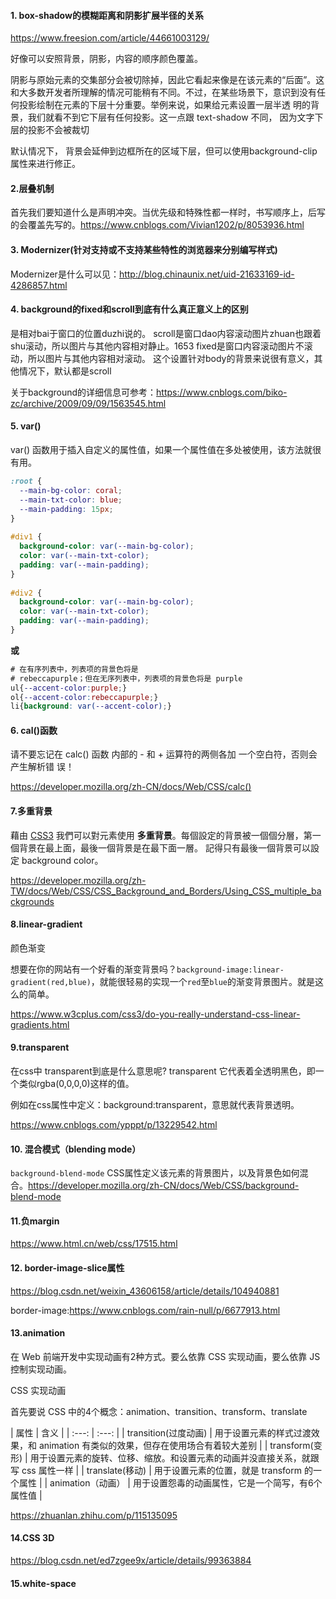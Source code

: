 #### 1. box-shadow的模糊距离和阴影扩展半径的关系

https://www.freesion.com/article/44661003129/

好像可以安照背景，阴影，内容的顺序颜色覆盖。 

阴影与原始元素的交集部分会被切除掉，因此它看起来像是在该元素的“后面”。这和大多数开发者所理解的情况可能稍有不同。不过，在某些场景下，意识到没有任何投影绘制在元素的下层十分重要。举例来说，如果给元素设置一层半透 明的背景，我们就看不到它下层有任何投影。这一点跟 text-shadow 不同， 因为文字下层的投影不会被裁切



默认情况下， 背景会延伸到边框所在的区域下层，但可以使用background-clip 属性来进行修正。

#### 2.层叠机制

首先我们要知道什么是声明冲突。当优先级和特殊性都一样时，书写顺序上，后写的会覆盖先写的。https://www.cnblogs.com/Vivian1202/p/8053936.html

#### 3. Modernizer(针对支持或不支持某些特性的浏览器来分别编写样式)

Modernizer是什么可以见：http://blog.chinaunix.net/uid-21633169-id-4286857.html

#### 4. background的fixed和scroll到底有什么真正意义上的区别

是相对bai于窗口的位置duzhi说的。
scroll是窗口dao内容滚动图片zhuan也跟着shu滚动，所以图片与其他内容相对静止。1653
fixed是窗口内容滚动图片不滚动，所以图片与其他内容相对滚动。
这个设置针对body的背景来说很有意义，其他情况下，默认都是scroll

关于background的详细信息可参考：https://www.cnblogs.com/biko-zc/archive/2009/09/09/1563545.html



#### 5. var()

var() 函数用于插入自定义的属性值，如果一个属性值在多处被使用，该方法就很有用。

```css
:root {
  --main-bg-color: coral;
  --main-txt-color: blue;
  --main-padding: 15px;
}
 
#div1 {
  background-color: var(--main-bg-color);
  color: var(--main-txt-color);
  padding: var(--main-padding);
}
 
#div2 {
  background-color: var(--main-bg-color);
  color: var(--main-txt-color);
  padding: var(--main-padding);
}
```

**或**

```css
# 在有序列表中，列表项的背景色将是
# rebeccapurple；但在无序列表中，列表项的背景色将是 purple
ul{--accent-color:purple;}
ol{--accent-color:rebeccapurple;}
li{background: var(--accent-color);}
```

#### 6. cal()函数

请不要忘记在 calc() 函数 内部的 - 和 + 运算符的两侧各加 一个空白符，否则会产生解析错 误！

https://developer.mozilla.org/zh-CN/docs/Web/CSS/calc()



#### 7.多重背景

藉由 [CSS3](https://developer.mozilla.org/en/CSS/CSS3) 我們可以對元素使用 **多重背景**。每個設定的背景被一個個分層，第一個背景在最上面，最後一個背景是在最下面一層。 記得只有最後一個背景可以設定 background color。

https://developer.mozilla.org/zh-TW/docs/Web/CSS/CSS_Background_and_Borders/Using_CSS_multiple_backgrounds



#### 8.linear-gradient

颜色渐变

想要在你的网站有一个好看的渐变背景吗？`background-image:linear-gradient(red,blue)`，就能很轻易的实现一个`red`至`blue`的渐变背景图片。就是这么的简单。

https://www.w3cplus.com/css3/do-you-really-understand-css-linear-gradients.html



#### 9.transparent

在css中 transparent到底是什么意思呢? transparent 它代表着全透明黑色，即一个类似rgba(0,0,0,0)这样的值。

例如在css属性中定义：background:transparent，意思就代表背景透明。

https://www.cnblogs.com/ypppt/p/13229542.html



#### 10. 混合模式（blending mode）

`background-blend-mode` CSS属性定义该元素的背景图片，以及背景色如何混合。https://developer.mozilla.org/zh-CN/docs/Web/CSS/background-blend-mode



#### 11.负margin

https://www.html.cn/web/css/17515.html



#### 12. border-image-slice属性

https://blog.csdn.net/weixin_43606158/article/details/104940881

border-image:https://www.cnblogs.com/rain-null/p/6677913.html

#### 13.animation

在 Web 前端开发中实现动画有2种方式。要么依靠 CSS 实现动画，要么依靠 JS 控制实现动画。

CSS 实现动画

首先要说 CSS 中的4个概念：animation、transition、transform、translate

| 属性 | 含义 | | :---: | :---: | | transition(过度动画) | 用于设置元素的样式过渡效果，和 animation 有类似的效果，但存在使用场合有着较大差别 | | transform(变形) | 用于设置元素的旋转、位移、缩放。和设置元素的动画并没直接关系，就跟写 css 属性一样 | | translate(移动) | 用于设置元素的位置，就是 transform 的一个属性 | | animation（动画） | 用于设置怨毒的动画属性，它是一个简写，有6个属性值 |

https://zhuanlan.zhihu.com/p/115135095



#### 14.CSS 3D

https://blog.csdn.net/ed7zgee9x/article/details/99363884





#### 15.white-space